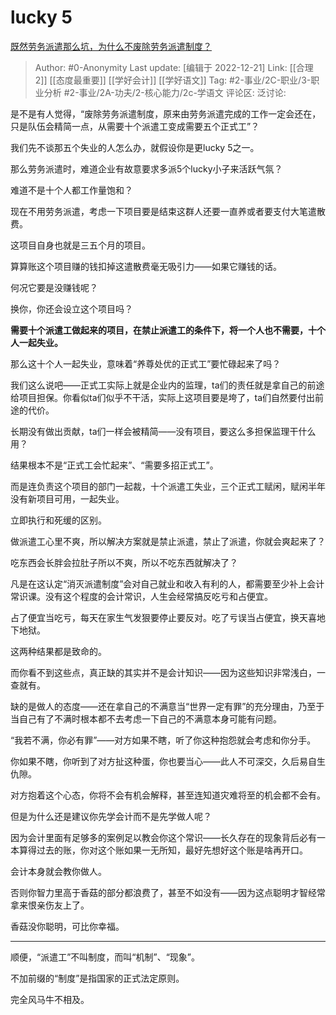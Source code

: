 # lucky 5
[既然劳务派遣那么坑，为什么不废除劳务派遣制度？](https://www.zhihu.com/question/438240126/answer/2809640699)

> Author: #0-Anonymity
> Last update: [编辑于 2022-12-21]
> Link: [[合理 2]] [[态度最重要]] [[学好会计]] [[学好语文]]
> Tag: #2-事业/2C-职业/3-职业分析 #2-事业/2A-功夫/2-核心能力/2c-学语文
> 评论区:
> 泛讨论:

是不是有人觉得，“废除劳务派遣制度，原来由劳务派遣完成的工作一定会还在，只是队伍会精简一点，从需要十个派遣工变成需要五个正式工”？

我们先不谈那五个失业的人怎么办，就假设你是更lucky 5之一。

那么劳务派遣时，难道企业有故意要求多派5个lucky小子来活跃气氛？

难道不是十个人都工作量饱和？

现在不用劳务派遣，考虑一下项目要是结束这群人还要一直养或者要支付大笔遣散费。

这项目自身也就是三五个月的项目。

算算账这个项目赚的钱扣掉这遣散费毫无吸引力——如果它赚钱的话。

何况它要是没赚钱呢？

换你，你还会设立这个项目吗？

**需要十个派遣工做起来的项目，在禁止派遣工的条件下，将一个人也不需要，十个人一起失业。**

那么这十个人一起失业，意味着“养尊处优的正式工”要忙碌起来了吗？

我们这么说吧——正式工实际上就是企业内的监理，ta们的责任就是拿自己的前途给项目担保。你看似ta们似乎不干活，实际上这项目要是垮了，ta们自然要付出前途的代价。

长期没有做出贡献，ta们一样会被精简——没有项目，要这么多担保监理干什么用？

结果根本不是“正式工会忙起来”、“需要多招正式工”。

而是连负责这个项目的部门一起裁，十个派遣工失业，三个正式工赋闲，赋闲半年没有新项目可用，一起失业。

立即执行和死缓的区别。

做派遣工心里不爽，所以解决方案就是禁止派遣，禁止了派遣，你就会爽起来了？

吃东西会长胖会拉肚子所以不爽，所以不吃东西就解决了？

凡是在这认定“消灭派遣制度”会对自己就业和收入有利的人，都需要至少补上会计常识课。没有这个程度的会计常识，人生会经常搞反吃亏和占便宜。

占了便宜当吃亏，每天在家生气发狠要停止要反对。吃了亏误当占便宜，换天喜地下地狱。

这两种结果都是致命的。

而你看不到这些点，真正缺的其实并不是会计知识——因为这些知识非常浅白，一查就有。

缺的是做人的态度——还在拿自己的不满意当“世界一定有罪”的充分理由，乃至于当自己有了不满时根本都不去考虑一下自己的不满意本身可能有问题。

“我若不满，你必有罪”——对方如果不瞎，听了你这种抱怨就会考虑和你分手。

你如果不瞎，你听到了对方扯这种蛋，你也要当心——此人不可深交，久后易自生仇隙。

对方抱着这个心态，你将不会有机会解释，甚至连知道灾难将至的机会都不会有。

但是为什么还是建议你先学会计而不是先学做人呢？

因为会计里面有足够多的案例足以教会你这个常识——长久存在的现象背后必有一本算得过去的账，你对这个账如果一无所知，最好先想好这个账是啥再开口。

会计本身就会教你做人。

否则你智力里高于香菇的部分都浪费了，甚至不如没有——因为这点聪明才智经常拿来恨亲伤友上了。

香菇没你聪明，可比你幸福。

---

顺便，“派遣工”不叫制度，而叫“机制”、“现象”。

不加前缀的“制度”是指国家的正式法定原则。

完全风马牛不相及。
